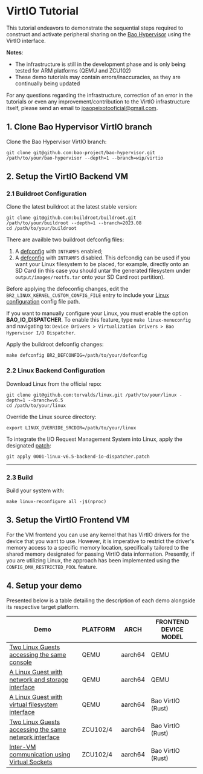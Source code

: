 # VirtIO Tutorial

This tutorial endeavors to demonstrate the sequential steps required to construct and activate peripheral sharing on the [Bao Hypervisor](https://github.com/bao-project/bao-hypervisor) using the VirtIO interface.

**Notes**:
- The infrastructure is still in the development phase and is only being tested for ARM platforms (QEMU and ZCU102)
- These demo tutorials may contain errors/inaccuracies, as they are continually being updated

For any questions regarding the infrastructure, correction of an error in the tutorials or even any improvement/contribution to the VirtIO infrastructure itself, please send an email to <joaopeixotooficial@gmail.com>.

## 1. Clone Bao Hypervisor VirtIO branch

Clone the Bao Hypervisor VirtIO branch:

```
git clone git@github.com:bao-project/bao-hypervisor.git /path/to/your/bao-hypervisor --depth=1 --branch=wip/virtio
```

## 2. Setup the VirtIO Backend VM

### 2.1 Buildroot Configuration

Clone the latest buildroot at the latest stable version: 

```
git clone git@github.com:buildroot/buildroot.git /path/to/your/buildroot --depth=1 --branch=2023.08
cd /path/to/your/buildroot
```

There are availble two buildroot defconfig files:

1. A [defconfig](buildroot-v6.5-backend-initramfs.config) with `INTRAMFS` enabled;
2. A [defconfig](buildroot-v6.5-backend-without-initramfs.config) with `INTRAMFS` disabled. This defcondig can be used if you want your Linux filesystem to be placed, for example, directly onto an SD Card (in this case you should untar the generated filesystem under `output/images/rootfs.tar` onto your SD Card root partition).

Before applying the defoconfig changes, edit the `BR2_LINUX_KERNEL_CUSTOM_CONFIG_FILE` entry to include your [Linux configuration](linux-v6.5-backend.config) config file path. 

If you want to manually configure your Linux, you must enable the option **BAO_IO_DISPATCHER**. To enable this feature, type `make linux-menuconfig` and navigating to: `Device Drivers > Virtualization Drivers > Bao Hypervisor I/O Dispatcher`.

Apply the buildroot defconfig changes:
```
make defconfig BR2_DEFCONFIG=/path/to/your/defconfig
```

### 2.2 Linux Backend Configuration

Download Linux from the official repo: 

```
git clone git@github.com:torvalds/linux.git /path/to/your/linux -depth=1 --branch=v6.5
cd /path/to/your/linux
```

Override the Linux source directory: 

```
export LINUX_OVERRIDE_SRCDIR=/path/to/your/linux
```

To integrate the I/O Request Management System into Linux, apply the designated [patch](0001-linux-v6.5-backend-io-dispatcher.patch):

```
git apply 0001-linux-v6.5-backend-io-dispatcher.patch
```

---

### 2.3 Build

Build your system with:

```
make linux-reconfigure all -j$(nproc)
```

## 3. Setup the VirtIO Frontend VM

For the VM frontend you can use any kernel that has VirtIO drivers for the device that you want to use. However, it is imperative to restrict the driver's memory access to a specific memory location, specifically tailored to the shared memory designated for passing VirtIO data information. Presently, if you are utilizing Linux, the approach has been implemented using the `CONFIG_DMA_RESTRICTED_POOL` feature.

## 4. Setup your demo

Presented below is a table detailing the description of each demo alongside its respective target platform.

|  Demo                   | PLATFORM            |  ARCH | FRONTEND DEVICE MODEL |
| ------------------- | ----------------- | --- | --- |
| [Two Linux Guests accessing the same console](demo-1/README.md) | QEMU   | aarch64 | QEMU |
| [A Linux Guest with network and storage interface](demo-2/README.md)     | QEMU            | aarch64 | QEMU |
| [A Linux Guest with virtual filesystem interface](demo-3/README.md)       | QEMU            | aarch64 | Bao VirtIO (Rust) |
| [Two Linux Guests accessing the same network interface](demo-4/README.md)    | ZCU102/4    | aarch64 | Bao VirtIO (Rust) |
| [Inter-VM communication using Virtual Sockets](demo-5/README.md)    | ZCU102/4    | aarch64 | Bao VirtIO (Rust) |